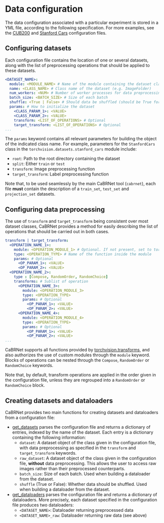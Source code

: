 # Data configuration
The data configuration associated with a particular experiment is stored in a YML file, according to the following specification.
For more examples, see the [CUB200](https://git.frama-c.com/pub/cabrnet/-/tree/master/configs/prototree/cub200.yml) and 
[Stanford Cars](https://git.frama-c.com/pub/cabrnet/-/tree/master/configs/prototree/stanford_cars.yml) configuration files.

## Configuring datasets 
Each configuration file contains the location of one or several datasets, along with the list of 
preprocessing operations that should be applied to these datasets.

```yaml
<DATASET_NAME>:
  module: <MODULE_NAME> # Name of the module containing the dataset class (e.g. torchvision.datasets) 
  name: <CLASS_NAME> # Class name of the dataset (e.g. ImageFolder)
  num_workers: <NUM> # Number of worker processes for data preprocessing 
  batch_size: <BATCH_SIZE> # Size of each batch
  shuffle: <True | False> # Should data be shuffled (should be True for train_set)
  params: # How to initialize the dataset
    <CLASS_PARAM_1>: <VALUE>
    <CLASS_PARAM_2>: <VALUE>
    transform: <LIST_OF_OPERATIONS> # Optional
    target_transform: <LIST_OF_OPERATIONS> # Optional
...
```
The `params` keyword contains all relevant parameters for building the object of the indicated class name.
For example, parameters for the `StanfordCars` class in the `torchvision.datasets.stanford_cars` module include:

- `root`: Path to the root directory containing the dataset
- `split`: Either `train` or `test`
- `transform`: Image preprocessing function
- `target_transform`: Label preprocessing function

Note that, to be used seamlessly by the main CaBRNet tool (`cabrnet`), 
each file **must** contain the description of a `train_set`, `test_set` and `projection_set` datasets.

## Configuring data preprocessing
The use of `transform` and `target_transform` being consistent over most dataset classes, CaBRNet provides a method for
easily describing the list of operations that should be carried out in both cases.

```yaml
transform | target_transform:
  <OPERATION_NAME_1>:
    module: <OPERATION_MODULE_1> # Optional. If not present, set to torchvision.transforms
    type: <OPERATION_TYPE> # Name of the function inside the module 
    params: # Optional
      <OP_PARAM_1>: <VALUE>
      <OP_PARAM_2>: <VALUE>
  <OPERATION_NAME_2>:
    type : [Compose, RandomOrder, RandomChoice]
    transforms: # Sublist of operation
      <OPERATION_NAME_3>:
        module: <OPERATION_MODULE_3>
        type: <OPERATION_TYPE> 
        params: # Optional
          <OP_PARAM_1>: <VALUE>
          <OP_PARAM_2>: <VALUE>
      <OPERATION_NAME_4>:
        module: <OPERATION_MODULE_4>
        type: <OPERATION_TYPE> 
        params: # Optional
          <OP_PARAM_1>: <VALUE>
          <OP_PARAM_2>: <VALUE>
...
```
CaBRNet supports all functions provided by [torchvision.transforms](https://pytorch.org/vision/stable/transforms.html),
and also authorizes the use of custom modules through the `module` keyword. 
Blocks of operations can be nested through the `Compose`, `RandomOrder` or `RandomChoice` keywords. 

Note that, by default, transform operations are applied in the order given in the configuration file, 
unless they are regrouped into a `RandomOrder` or `RandomChoice` block.

## Creating datasets and dataloaders
CaBRNet provides two main functions for creating datasets and dataloaders from a configuration file:

- [get_datasets](../API/reference/cabrnet/utils/data.md#get_datasets) parses the configuration file and returns a dictionary of entries, indexed by the name of the 
dataset. Each entry is a dictionary containing the following information:
    - `dataset`: A dataset object of the class given in the configuration file, with data preprocessing as specified in 
the `transform` and `target_transform` keywords.
    - `raw_dataset`: A dataset object of the class given in the configuration file, **without** data preprocessing. 
This allows the user to access raw images rather than their preprocessed counterparts.
    - `batch_size`: Size of each batch. Used when building a dataloader from the dataset.
    - `shuffle` (True or False): Whether data should be shuffled. Used when building a dataloader from the dataset.
- [get_dataloaders](../API/reference/cabrnet/utils/data.md#get_dataloaders) parses the configuration file and returns a dictionary of dataloaders. 
More precisely, each dataset specified in the configuration file produces two dataloaders:
    - `<DATASET_NAME>`: Dataloader returning preprocessed data
    - `<DATASET_NAME>_raw`: Dataloader returning raw data (see above)